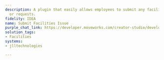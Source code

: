 ```yaml
---
description: A plugin that easily allows employees to submit any facilities issues
  or requests.
fidelity: IDEA
name: Submit Facilities Issue
purple_chat_link: https://developer.moveworks.com/creator-studio/developer-tools/purple-chat-builder/?workspace=%7B%22title%22%3A%22My+Workspace%22%2C%22botSettings%22%3A%7B%7D%2C%22mocks%22%3A%5B%7B%22id%22%3A6991%2C%22title%22%3A%22Mock+1%22%2C%22transcript%22%3A%7B%22settings%22%3A%7B%22colorStyle%22%3A%22LIGHT%22%2C%22startTime%22%3A%2211%3A43+AM%22%2C%22defaultPerson%22%3A%22GWEN%22%2C%22editable%22%3Atrue%7D%2C%22messages%22%3A%5B%7B%22from%22%3A%22USER%22%2C%22text%22%3A%22There%27s+a+leaking+pipe+in+the+second-floor+bathroom.%22%7D%2C%7B%22from%22%3A%22ANNOTATION%22%2C%22text%22%3A%22%3Cp%3E%E2%9C%85+Working+on+%3Cb%3ELeaking+Pipe+Second+Floor+Bathroom%3C%2Fb%3E%3Cbr%3E%E2%8F%B3+Calling+Plugin+%3Cb%3ESubmit+Facilities+Issue%3C%2Fb%3E%3C%2Fp%3E%22%7D%2C%7B%22from%22%3A%22BOT%22%2C%22text%22%3A%22Got+it.+How+urgent+would+you+say+this+issue+is%3F%22%7D%2C%7B%22from%22%3A%22USER%22%2C%22text%22%3A%22It%27s+quite+urgent%2C+water+is+leaking+onto+the+floor.%22%7D%2C%7B%22from%22%3A%22BOT%22%2C%22text%22%3A%22Thank+you+for+reporting+this.+I%27ve+submitted+the+issue+as+urgent+with+the+description+%27leaking+pipe+in+the+second-floor+bathroom%27.+Your+ticket+number+is+%2312345.+Our+facilities+team+will+address+this+as+soon+as+possible.+Is+there+anything+else+I+can+do+for+you%3F%22%7D%5D%7D%7D%5D%7D
solution_tags:
- Facilities
systems:
- jlltechnologies

---
```

